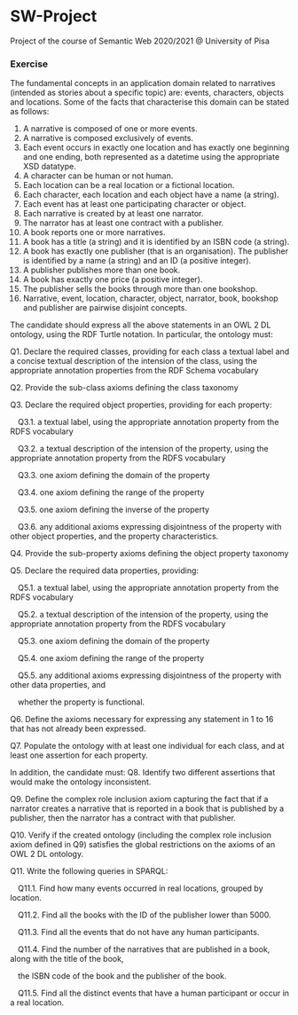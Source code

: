# SW-Project
Project of the course of Semantic Web 2020/2021 @ University of Pisa

### Exercise
The fundamental concepts in an application domain related to narratives (intended as stories about a specific
topic) are: events, characters, objects and locations. Some of the facts that characterise this domain can be
stated as follows:
1. A narrative is composed of one or more events.
2. A narrative is composed exclusively of events.
3. Each event occurs in exactly one location and has exactly one beginning and one ending, both
represented as a datetime using the appropriate XSD datatype.
4. A character can be human or not human.
5. Each location can be a real location or a fictional location.
6. Each character, each location and each object have a name (a string).
7. Each event has at least one participating character or object.
8. Each narrative is created by at least one narrator.
9. The narrator has at least one contract with a publisher.
10. A book reports one or more narratives.
11. A book has a title (a string) and it is identified by an ISBN code (a string).
12. A book has exactly one publisher (that is an organisation). The publisher is identified by a name (a
string) and an ID (a positive integer).
13. A publisher publishes more than one book.
14. A book has exactly one price (a positive integer).
15. The publisher sells the books through more than one bookshop.
16. Narrative, event, location, character, object, narrator, book, bookshop and publisher are pairwise
disjoint concepts.

The candidate should express all the above statements in an OWL 2 DL ontology, using the RDF Turtle
notation. In particular, the ontology must:

Q1. Declare the required classes, providing for each class a textual label and a concise textual description of
the intension of the class, using the appropriate annotation properties from the RDF Schema vocabulary

Q2. Provide the sub-class axioms defining the class taxonomy

Q3. Declare the required object properties, providing for each property:

&ensp;&ensp;Q3.1. a textual label, using the appropriate annotation property from the RDFS vocabulary

&ensp;&ensp;Q3.2. a textual description of the intension of the property, using the appropriate annotation property
from the RDFS vocabulary

&ensp;&ensp;Q3.3. one axiom defining the domain of the property

&ensp;&ensp;Q3.4. one axiom defining the range of the property

&ensp;&ensp;Q3.5. one axiom defining the inverse of the property

&ensp;&ensp;Q3.6. any additional axioms expressing disjointness of the property with other object properties, and
the property characteristics.

Q4. Provide the sub-property axioms defining the object property taxonomy

Q5. Declare the required data properties, providing:

&ensp;&ensp;Q5.1. a textual label, using the appropriate annotation property from the RDFS vocabulary

&ensp;&ensp;Q5.2. a textual description of the intension of the property, using the appropriate annotation property
from the RDFS vocabulary

&ensp;&ensp;Q5.3. one axiom defining the domain of the property

&ensp;&ensp;Q5.4. one axiom defining the range of the property

&ensp;&ensp;Q5.5. any additional axioms expressing disjointness of the property with other data properties, and

&ensp;&ensp;whether the property is functional.

Q6. Define the axioms necessary for expressing any statement in 1 to 16 that has not already been
expressed.

Q7. Populate the ontology with at least one individual for each class, and at least one assertion for each
property.


In addition, the candidate must:
Q8. Identify two different assertions that would make the ontology inconsistent.

Q9. Define the complex role inclusion axiom capturing the fact that if a narrator creates a narrative that is
reported in a book that is published by a publisher, then the narrator has a contract with that
publisher.

Q10. Verify if the created ontology (including the complex role inclusion axiom defined in Q9) satisfies
the global restrictions on the axioms of an OWL 2 DL ontology.

Q11. Write the following queries in SPARQL:

&ensp;&ensp;Q11.1. Find how many events occurred in real locations, grouped by location.

&ensp;&ensp;Q11.2. Find all the books with the ID of the publisher lower than 5000.

&ensp;&ensp;Q11.3. Find all the events that do not have any human participants.

&ensp;&ensp;Q11.4. Find the number of the narratives that are published in a book, along with the title of the book,

&ensp;&ensp;the ISBN code of the book and the publisher of the book.

&ensp;&ensp;Q11.5. Find all the distinct events that have a human participant or occur in a real location.
